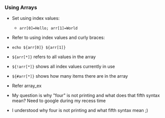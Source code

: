 ### Using Arrays
- Set using index values:

  - `arr[0]=Hello; arr[1]=World`

- Refer to using index values and curly braces:

 - `echo ${arr[0]} ${arr[1]}`

 - `${arr[*]}` refers to all values in the array
 - `${!arr[*]}` shows all index values currently in use
 - `${#arr[*]}` shows how many items there are in the array

- Refer array_ex
- My question is why "four" is not printing and what does that fifth syntax mean? Need to google during my recess time

- I understood why four is not printing and what fifth syntax mean ;)
